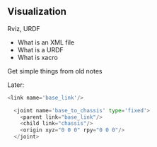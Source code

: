 ## Visualization
Rviz, URDF
- What is an XML file
- What is a URDF
- What is xacro

Get simple things from old notes

Later:

```python
<link name='base_link'/>

  <joint name='base_to_chassis' type='fixed'>
    <parent link="base_link"/>
    <child link="chassis"/>
    <origin xyz="0 0 0" rpy="0 0 0"/>
  </joint>
```